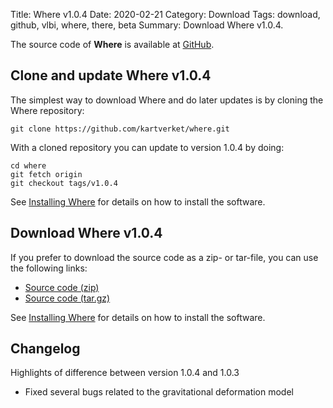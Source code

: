 Title: Where v1.0.4
Date: 2020-02-21
Category: Download
Tags: download, github, vlbi, where, there, beta
Summary: Download Where v1.0.4.

The source code of **Where** is available at
[GitHub](https://github.com/kartverket/where).

## Clone and update Where v1.0.4

The simplest way to download Where and do later updates is by cloning the Where
repository:

    git clone https://github.com/kartverket/where.git

With a cloned repository you can update to version 1.0.4 by doing:

    cd where
    git fetch origin
    git checkout tags/v1.0.4

See [Installing Where]({filename}20180606_install.md) for details on how to install
the software.


## Download Where v1.0.4

If you prefer to download the source code as a zip- or tar-file, you can use the
following links:

+ [Source code (zip)](https://github.com/kartverket/where/archive/v1.0.4.zip)
+ [Source code (tar.gz)](https://github.com/kartverket/where/archive/v1.0.4.tar.gz)

See [Installing Where]({filename}20180606_install.md) for details on how to install
the software.


## Changelog

Highlights of difference between version 1.0.4 and 1.0.3

+ Fixed several bugs related to the gravitational deformation model